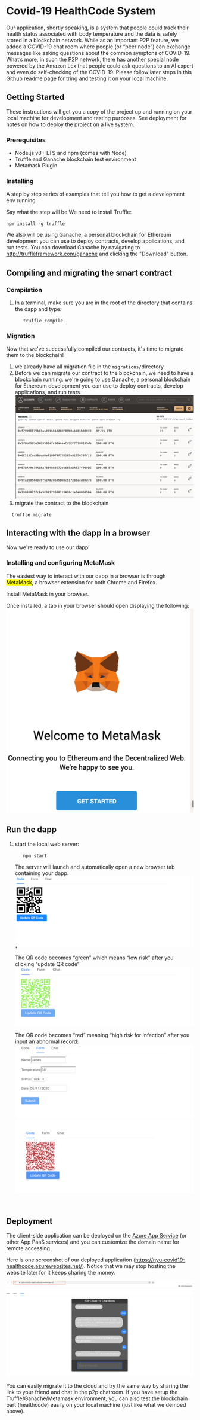 # Covid-19 HealthCode System

Our application, shortly speaking, is a system that people could track their health status associated with body temperature and the data is safely stored in a blockchain network. While as an important P2P feature, we added a COVID-19 chat room where people (or “peer node”) can exchange messages like asking questions about the common symptons of COVID-19. What’s more, in such the P2P network, there has another special node powered by the Amazon Lex that people could ask questions to an AI expert and even do self-checking of the COVID-19. Please follow later steps in this Github readme page for tring and testing it on your local machine.


## Getting Started

These instructions will get you a copy of the project up and running on your local machine for development and testing purposes. See deployment for notes on how to deploy the project on a live system.

### Prerequisites

- Node.js v8+ LTS and npm (comes with Node)
- Truffle and Ganache blockchain test environment
- Metamask Plugin

### Installing

A step by step series of examples that tell you how to get a development env running

Say what the step will be
We need to install Truffle:
```
npm install -g truffle
```
We also will be using Ganache, a personal blockchain for Ethereum development you can use to deploy contracts, develop applications, and run tests. You can download Ganache by navigating to http://truffleframework.com/ganache and clicking the "Download" button.


## Compiling and migrating the smart contract

### Compilation 
1. In a terminal, make sure you are in the root of the directory that contains the dapp and type:

    ```
       truffle compile
    ```

### Migration
Now that we've successfully compiled our contracts, it's time to migrate them to the blockchain!

1. we already have all migration file in the ```migrations/```directory
2. Before we can migrate our contract to the blockchain, we need to have a blockchain running. we're going to use Ganache, a personal blockchain for Ethereum development you can use to deploy contracts, develop applications, and run tests. 
  ![](./screenshots/ganache.png)
3. migrate the contract to the blockchain

 ```
   truffle migrate
 ```

## Interacting with the dapp in a browser
Now we're ready to use our dapp!

### Installing and configuring MetaMask
The easiest way to interact with our dapp in a browser is through <mark>MetaMask</mark>, a browser extension for both Chrome and Firefox.

Install MetaMask in your browser.

Once installed, a tab in your browser should open displaying the following:
![](./screenshots/metamask.png)

## Run the dapp
1. start the local web server:

    ```
       npm start
    ```
    The server will launch and automatically open a new browser tab containing your dapp.
    ![](./screenshots/dapp.png)

    The QR code becomes “green” which means “low risk” after you clicking “update QR code”
    ![](./screenshots/green.png)

    The QR code becomes “red” meaning “high risk for infection” after you input an abnormal record:
    ![](./screenshots/infection.png)
    ![](./screenshots/red.png)


​    

## Deployment

The client-side application can be deployed on the [Azure App Service](https://azure.microsoft.com/en-us/services/app-service/) (or other App PaaS services) and you can customize the domain name for remote accessing.

Here is one screenshot of our deployed application (https://nyu-covid19-healthcode.azurewebsites.net/). Notice that we may stop hosting the website later for it keeps charing the money.  

![](./screenshots/deployed-app.png)

You can easily migrate it to the cloud and try the same way by sharing the link to your friend and chat in the p2p chatroom. If you have setup the Truffle/Ganache/Metamask environment, you can also test the blockchain part (healthcode) easily on your local machine (just like what we demoed above).


